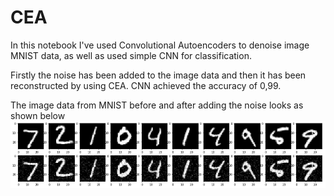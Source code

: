 # CEA
In this notebook I've used Convolutional Autoencoders to denoise image MNIST data, as well as used simple CNN for classification.

Firstly the noise has been added to the image data and then it has been reconstructed by using CEA.
CNN achieved the accuracy of 0,99.

The image data from MNIST before and after adding the noise looks as shown below
![](images/Added%20noise.png)
